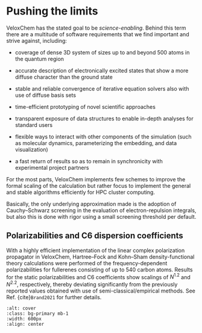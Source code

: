 # Pushing the limits

VeloxChem has the stated goal to be *science-enabling*. Behind this term there are a multitude of software requirements that we find important and strive against, including:

- coverage of dense 3D system of sizes up to and beyond 500 atoms in the quantum region

- accurate description of electronically excited states that show a more diffuse character than the ground state

- stable and reliable convergence of iterative equation solvers also with use of diffuse basis sets

- time-efficient prototyping of novel scientific approaches

- transparent exposure of data structures to enable in-depth analyses for standard users

- flexible ways to interact with other components of the simulation (such as molecular dynamics, parameterizing the embedding, and data visualization)

- a fast return of results so as to remain in synchronicity with experimental project partners

For the most parts, VeloxChem implements few schemes to improve the formal scaling of the calculation but rather focus to implement the general and stable algorithms efficiently for HPC cluster computing. 

Basically, the only underlying approximation made is the adoption of Cauchy–Schwarz screening in the evaluation of electron-repulsion integrals, but also this is done with rigor using a small screening threshold per default.

## Polarizabilities and C6 dispersion coefficients

With a highly efficient implementation of the linear complex polarization propagator in VeloxChem, Hartree–Fock and Kohn–Sham density-functional theory calculations were performed of the frequency-dependent polarizabilities for fullerenes consisting of up to 540 carbon atoms. Results for the static polarizabilities and C6 coefficients show scalings of $N^{1.2}$ and $N^{2.2}$, respectively,  thereby deviating significantly from the previously reported values obtained with use of semi-classical/empirical methods. See Ref. {cite}`Brand2021` for further details.


```{image} ../images/alpha_fullerene.png
:alt: cover
:class: bg-primary mb-1
:width: 600px
:align: center
```